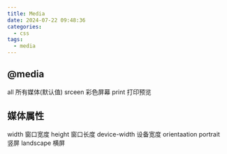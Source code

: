 ```yaml
---
title: Media
date: 2024-07-22 09:48:36
categories:
  - css
tags:
  - media
---
```


## @media

all 所有媒体(默认值)
srceen 彩色屏幕
print 打印预览

## 媒体属性

width 窗口宽度
height 窗口长度
device-width 设备宽度
orientaation portrait 竖屏
             landscape 横屏
